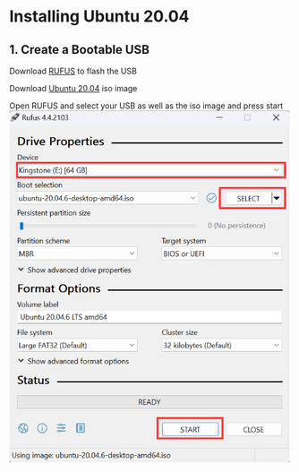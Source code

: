 # Installing Ubuntu 20.04
## 1. Create a Bootable USB
Download [RUFUS](https://rufus.ie/en/) to flash the USB

Download [Ubuntu 20.04](https://releases.ubuntu.com/focal/) iso image

Open RUFUS and select your USB as well as the iso image and press start
![Alt text](photos/pic1.png)
